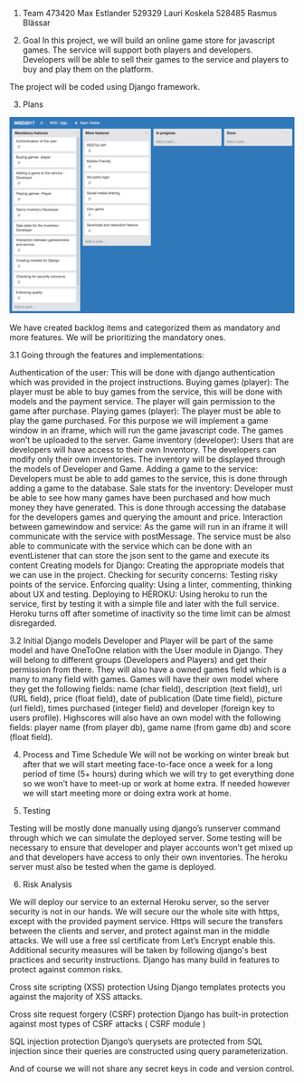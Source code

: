 1. Team
   473420 Max Estlander
   529329 Lauri Koskela
   528485 Rasmus Blässar

2. Goal
In this project, we will build an online game store for javascript games. The service will support both players and developers. Developers will be able to sell their games to the service and players to buy and play them on the platform.

The project will be coded using Django framework.

3. Plans

![backlog](images/backlog.png)

We have created backlog items and categorized them as mandatory and more features. We will be prioritizing the mandatory ones.

3.1 Going through the features and implementations:

Authentication of the user: This will be done with django authentication which was provided in the project instructions.
Buying games (player): The player must be able to buy games from the service, this will be done with models and the payment service. The player will gain permission to the game after purchase.
Playing games (player): The player must be able to play the game purchased. For this purpose we will implement a game window in an iframe, which will run the game javascript code. The games won’t be uploaded to the server.
Game inventory (developer): Users that are developers will have access to their own Inventory. The developers can modify only their own inventories. The inventory will be displayed through the models of Developer and Game.
Adding a game to the service: Developers must be able to add games to the service, this is done through adding a game to the database.
Sale stats for the inventory: Developer must be able to see how many games have been purchased and how much money they have generated. This is done through accessing the database for the developers games and querying the amount and price.
Interaction between gamewindow and service: As the game will run in an iframe it will communicate with the service with postMessage. The service must be also able to communicate with the service which can be done with an eventListener that can store the json sent to the game and execute its content
Creating models for Django: Creating the appropriate models that we can use in the project.
Checking for security concerns: Testing risky points of the service.
Enforcing quality: Using a linter, commenting, thinking about UX and testing.
Deploying to HEROKU: Using heroku to run the service, first by testing it with a simple file and later with the full service. Heroku turns off after sometime of inactivity so the time limit can be almost disregarded.

3.2 Initial Django models
Developer and Player will be part of the same model and have OneToOne relation with the User module in Django. They will belong to different groups (Developers and Players) and get their permission from there. They will also have a owned games field which is a many to many field with games.
Games will have their own model where they get the following fields: name (char field), description (text field), url (URL field), price (float field), date of publication (Date time field), picture (url field), times purchased (integer field) and developer (foreign key to users profile).
Highscores will also have an own model with the following fields: player name (from player db), game name (from game db) and score (float field).

4. Process and Time Schedule
We will not be working on winter break but after that we will start meeting face-to-face once a week for a long period of time (5+ hours) during which we will try to get everything done so we won’t have to meet-up or work at home extra. If needed however we will start meeting more or doing extra work at home.

5. Testing

Testing will be mostly done manually using django’s runserver command through which we can simulate the deployed server. Some testing will be necessary to ensure that developer and player accounts won’t get mixed up and that developers have access to only their own inventories.
The heroku server must also be tested when the game is deployed.

6. Risk Analysis

We will deploy our service to an external Heroku server, so the server security is not in our hands.
We will secure our the whole site with https, except with the provided payment service.
Https will secure the transfers between the clients and server, and protect against man in the middle attacks. We will use a free ssl certificate from Let’s Encrypt enable this.
Additional security measures will be taken by following django's best practices and security instructions. Django has many build in features to protect against common risks.

Cross site scripting (XSS) protection
Using Django templates protects you against the majority of XSS attacks.

Cross site request forgery (CSRF) protection
Django has built-in protection against most types of CSRF attacks ( CSRF module )

SQL injection protection
Django’s querysets are protected from SQL injection since their queries are constructed using query parameterization.

And of course we will not share any secret keys in code and version control.
